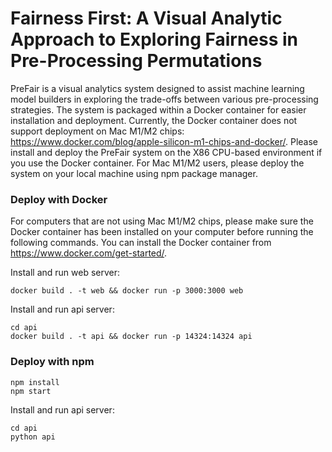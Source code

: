# Fairness First: A Visual Analytic Approach to Exploring Fairness in Pre-Processing Permutations

PreFair is a visual analytics system designed to assist machine learning model builders in exploring the trade-offs between various pre-processing strategies. The system is packaged within a Docker container for easier installation and deployment. Currently, the Docker container does not support deployment on Mac M1/M2 chips: https://www.docker.com/blog/apple-silicon-m1-chips-and-docker/. Please install and deploy the PreFair system on the X86 CPU-based environment if you use the Docker container. For Mac M1/M2 users, please deploy the system on your local machine using npm package manager.

### Deploy with Docker

For computers that are not using Mac M1/M2 chips, please make sure the Docker container has been installed on your computer before running the following commands. You can install the Docker container from https://www.docker.com/get-started/.

Install and run web server:
```
docker build . -t web && docker run -p 3000:3000 web
```

Install and run api server:
```
cd api
docker build . -t api && docker run -p 14324:14324 api
```


### Deploy with npm

```
npm install
npm start
```

Install and run api server:
```
cd api
python api
```

